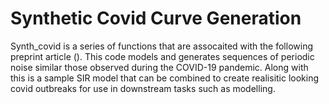 # Synthetic Covid Curve Generation

Synth_covid is a series of functions that are assocaited with the following preprint article (). This code models and generates sequences of periodic noise similar those observed during the COVID-19 pandemic. Along with this is a sample SIR model that can be combined to create realisitic looking covid outbreaks for use in downstream tasks such as modelling.

